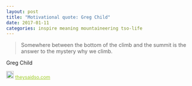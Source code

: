 ```yaml
---
layout: post
title: "Motivational quote: Greg Child"
date: 2017-01-11
categories: inspire meaning mountaineering tso-life
---
```

> Somewhere between the bottom of the climb and the summit is the answer to the mystery why we climb.

Greg Child

<span style="z-index:50;font-size:0.9em;"><img src="https://theysaidso.com/branding/theysaidso.png" height="20" width="20" alt="theysaidso.com"/><a href="https://theysaidso.com" title="Powered by quotes from theysaidso.com" style="color: #9fcc25; margin-left: 4px; vertical-align: middle;">theysaidso.com</a></span>

